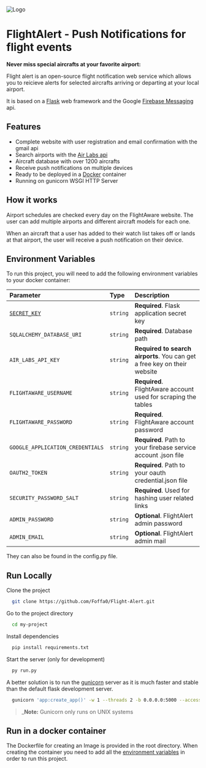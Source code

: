 
![Logo](https://flight-alert.duckdns.org/static/img/logo.png)

# FlightAlert - Push Notifications for flight events

**Never miss special aircrafts at your favorite airport:**

Flight alert is an open-source flight notification web service which allows you to reicieve alerts for selected aircrafts arriving or departing at your local airport. 

It is based on a [Flask](https://flask.palletsprojects.com) web framework and the Google [Firebase Messaging](https://firebase.google.com/docs/cloud-messaging) api.


## Features

- Complete website with user registration and email confirmation with the gmail api
- Search airports with the [Air Labs api](https://airlabs.co/)
- Aircraft database with over 1200 aircrafts
- Receive push notifications on multiple devices
- Ready to be deployed in a [Docker](https://www.docker.com/) container
- Running on gunicorn WSGI HTTP Server
## How it works

Airport schedules are checked every day on the FlightAware website. The user can add multiple airports and different aircraft models for each one. 

When an aircraft that a user has added to their watch list takes off or lands at that airport, the user will receive a push notification on their device.
## Environment Variables

To run this project, you will need to add the following environment variables to your docker container:

| Parameter | Type     | Description                |
| :-------- | :------- | :------------------------- |
| [`SECRET_KEY`](https://stackoverflow.com/a/54433731) | `string` | **Required**. Flask application secret key |
|`SQLALCHEMY_DATABASE_URI`|`string`|**Required**. Database path|
|`AIR_LABS_API_KEY`|`string`|**Required to search airports**. You can get a free key on their website|
|`FLIGHTAWARE_USERNAME`|`string`|**Required**. FlightAware account used for scraping the tables|
|`FLIGHTAWARE_PASSWORD`|`string`|**Required**. FlightAware account password|
|`GOOGLE_APPLICATION_CREDENTIALS`|`string`|**Required**. Path to your firebase service account .json file|
|`OAUTH2_TOKEN`|`string`|**Required**. Path to your oauth credential.json file|
|`SECURITY_PASSWORD_SALT`|`string`|**Required**. Used for hashing user related links|
|`ADMIN_PASSWORD`|`string`|**Optional**. FlightAlert admin password|
|`ADMIN_EMAIL`|`string`|**Optional**. FlightAlert admin mail|

They can also be found in the config.py file.


## Run Locally

Clone the project

```bash
  git clone https://github.com/Foffa0/Flight-Alert.git
```

Go to the project directory

```bash
  cd my-project
```

Install dependencies

```bash
  pip install requirements.txt
```

Start the server (only for development)

```bash
  py run.py
```

A better solution is to run the [gunicorn](https://gunicorn.org/) server as it is much faster and stable than the default flask development server.

```bash
  gunicorn 'app:create_app()' -w 1 --threads 2 -b 0.0.0.0:5000 --access-logfile=-
```

> _**Note:** Gunicorn only runs on UNIX systems


## Run in a docker container

The Dockerfile for creating an Image is provided in the root directory. When creating the container you need to add all the [environment variables](#environment-variables) in order to run this project.